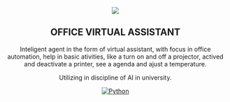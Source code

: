 <p align="center">
  <img  src="http://img.shields.io/static/v1?label=STATUS&message=CONCLUDED&color=pink&style=for-the-badge"></img>
</p>
<h2 align="center"> OFFICE VIRTUAL ASSISTANT </h2>

<p align="center">
  Inteligent agent in the form of virtual assistant, with focus in office automation, help in basic ativities, like a turn on and off a projector, 
  actived and deactivate a printer, see a agenda and ajust a temperature.
  
</p>
<p align="center">
  Utilizing in discipline of AI in university. 
</p>
<div align="center">
  
  [![Python][Python]][Python-url]
  
</div>




[Python]: https://img.shields.io/badge/python-pink?style=for-the-badge&logo=python&logoColor=gray
[Python-url]: https://www.python.org/
